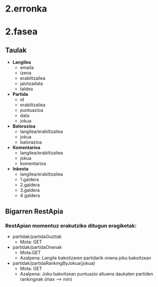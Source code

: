 # 2.erronka


# 2.fasea

## Taulak
 - **Langilea**
    - emaila
    - izena
    - erabiltzailea
    - jaiotzadata
    - taldea
  - **Partida**
    - id
    - erabiltzailea
    - puntuazioa
    - data
    - jokua
  - **Balorazioa**
    - langilea/erabiltzailea
    - jokua
    - balorazioa
  - **Komentarioa**
    - langilea/erabiltzailea
    - jokua
    - komentarioa
  - **Inkesta**
    - langilea/erabiltzailea
    - 1.galdera
    - 2.galdera
    - 3.galdera
    - 4 galdera

## Bigarren RestApia

### RestApian momentuz erakutziko ditugun eragiketak:

- partidak/partidaGuztiak
  - Mota: GET
- partidak/partidaOnenak
  - Mota:GET
  - Azalpena: Langile bakoitzaren partidarik onena joku bakoitzean
- partidak/partidaRankingByJokua{jokua}
  - Mota: GET
  - Azalpena: Joku bakoitzean puntuazio altuena daukaten partiden rankingnak (max --> min)
